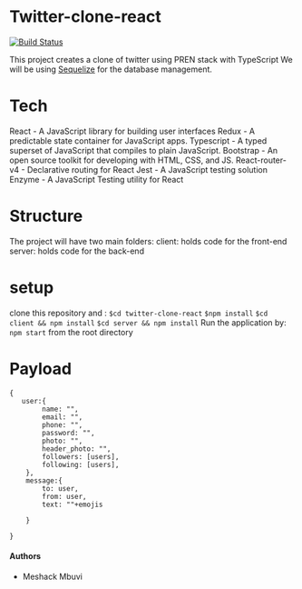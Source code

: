 # Twitter-clone-react

[![Build Status](https://travis-ci.org/meshack-mbuvi/twitter-clone-react.svg?branch=develop)](https://travis-ci.org/meshack-mbuvi/twitter-clone-react)

This project creates a clone of twitter using PREN stack with TypeScript
We will be using [Sequelize](http://docs.sequelizejs.com) for the database management.

# Tech

React - A JavaScript library for building user interfaces
Redux - A predictable state container for JavaScript apps.
Typescript - A typed superset of JavaScript that compiles to plain JavaScript.
Bootstrap - An open source toolkit for developing with HTML, CSS, and JS.
React-router-v4 - Declarative routing for React
Jest - A JavaScript testing solution
Enzyme - A JavaScript Testing utility for React

# Structure

The project will have two main folders:
client: holds code for the front-end
server: holds code for the back-end

# setup

clone this repository and :
`$cd twitter-clone-react`
`$npm install`
`$cd client && npm install`
`$cd server && npm install`
Run the application by: `npm start` from the root directory

# Payload

```
{
   user:{
        name: "",
        email: "",
        phone: "",
        password: "",
        photo: "",
        header_photo: "",
        followers: [users],
        following: [users],
    },
    message:{
        to: user,
        from: user,
        text: ""+emojis

    }

}
```

#### Authors

-   Meshack Mbuvi
